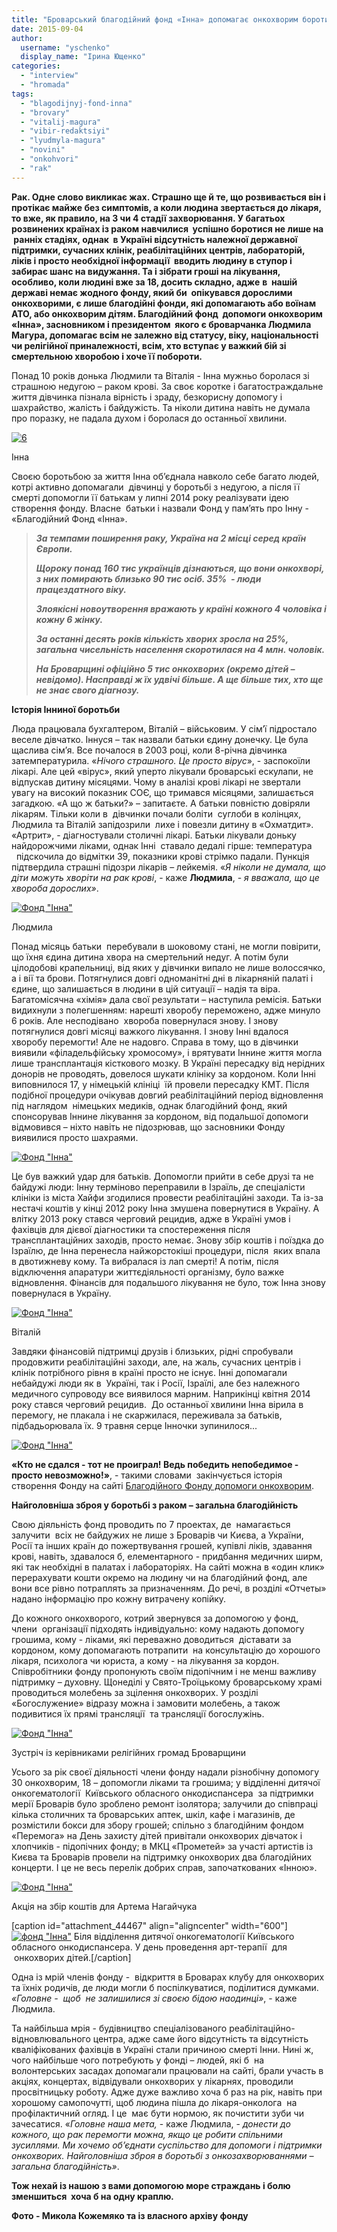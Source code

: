 ```yaml
---
title: "Броварський благодійний фонд «Інна» допомагає онкохворим боротись зі смертельною недугою"
date: 2015-09-04
author: 
  username: "yschenko"
  display_name: "Ірина Ющенко"
categories: 
  - "interview"
  - "hromada"
tags: 
  - "blagodijnyj-fond-inna"
  - "brovary"
  - "vitalij-magura"
  - "vibir-redaktsiyi"
  - "lyudmyla-magura"
  - "novini"
  - "onkohvori"
  - "rak"
---
```


**Рак. Одне слово викликає жах. Страшно ще й те, що розвивається він і протікає майже без симптомів, а коли людина звертається до лікаря, то вже, як правило, на 3 чи 4 стадії захворювання. У багатьох розвинених країнах із раком навчилися  успішно боротися не лише на  ранніх стадіях, однак  в Україні відсутність належної державної підтримки, сучасних клінік, реабілітаційних центрів, лабораторій, ліків і просто необхідної інформації  вводить людину в ступор і забирає шанс на видужання. Та і зібрати гроші на лікування, особливо, коли людині вже за 18, досить складно, адже** **в  нашій державі немає жодного фонду, який би  опікувався дорослими онкохворими, є лише благодійні фонди, які допомагають або воїнам АТО, або онкохворим дітям. Благодійний фонд  допомоги онкохворим «Інна», засновником і президентом  якого є броварчанка Людмила Магура, допомагає всім не залежно від статусу, віку, національності чи релігійної приналежності, всім, хто вступає у важкий бій зі смертельною хворобою і хоче її побороти.**

Понад 10 років донька Людмили та Віталія - Інна мужньо боролася зі страшною недугою – раком крові. За своє коротке і багатостраждальне життя дівчинка пізнала вірність і зраду, безкорисну допомогу і шахрайство, жалість і байдужість. Та ніколи дитина навіть не думала про поразку, не падала духом і боролася до останньої хвилини.

[![6](https://mpz.brovary.org/wp-content/uploads/2015/08/62.jpg)](https://mpz.brovary.org/wp-content/uploads/2015/08/62.jpg)

Інна

Своєю боротьбою за життя Інна об’єднала навколо себе багато людей, котрі активно допомагали  дівчинці у боротьбі з недугою, а після її смерті допомогли її батькам у липні 2014 року реалізувати ідею створення фонду. Власне  батьки і назвали Фонд у пам’ять про Інну - «Благодійний Фонд «Інна».

> **_За темпами поширення раку, Україна на 2 місці серед країн Європи._**
> 
> **_Щороку понад 160 тис українців дізнаються, що вони онкохворі, з них помирають близько 90 тис осіб. 35%  - люди працездатного віку._**
> 
> **_Злоякісні новоутворення вражають у країні кожного 4 чоловіка і кожну 6 жінку._**
> 
> **_За останні десять років кількість хворих зросла на 25%, загальна чисельність населення скоротилася на 4 млн. чоловік._**
> 
> **_На Броварщині офіційно 5 тис онкохворих (окремо дітей – невідомо). Насправді ж їх удвічі більше. А ще більше тих, хто ще не знає свого діагнозу._**

**Історія Інниної боротьби**

Люда працювала бухгалтером, Віталій – військовим. У сім’ї підростало веселе дівчатко. Іннуся – так назвали батьки єдину донечку. Це була щаслива сім’я. Все почалося в 2003 році, коли 8-річна дівчинка затемпературила. «_Нічого страшного. Це просто вірус_», - заспокоїли лікарі. Але цей «вірус», який уперто лікували броварські ескулапи, не відпускав дитину місяцями. Чому в аналізі крові лікарі не звертали увагу на високий показник СОЄ, що тримався місяцями, залишається  загадкою. «А що ж батьки?» – запитаєте. А батьки повністю довіряли лікарям. Тільки коли в  дівчинки почали боліти  суглоби в колінцях, Людмила та Віталій запідозрили  лихе і повезли дитину в «Охматдит». «Артрит», - діагностували столичні лікарі. Батьки лікували доньку  найдорожчими ліками, однак Інні  ставало дедалі гірше: температура   підскочила до відмітки 39, показники крові стрімко падали. Пункція підтвердила страшні підозри лікарів – лейкемія. «_Я ніколи не думала, що діти можуть хворіти на рак крові_, - каже **Людмила**, - _я вважала, що це хвороба дорослих»_.

[![Фонд "Інна"](https://mpz.brovary.org/wp-content/uploads/2015/08/10.jpg)](https://mpz.brovary.org/wp-content/uploads/2015/08/10.jpg)

Людмила

Понад місяць батьки  перебували в шоковому стані, не могли повірити, що їхня єдина дитина хвора на смертельний недуг. А потім були цілодобові крапельниці, від яких у дівчинки випало не лише волоссячко, а і вії та брови. Потягнулися довгі одноманітні дні в лікарняній палаті і єдине, що залишається в людини в цій ситуації – надія та віра. Багатомісячна «хімія» дала свої результати – наступила ремісія. Батьки видихнули з полегшенням: нарешті хворобу переможено, адже минуло 6 років. Але несподівано  хвороба повернулася знову. І знову потягнулися довгі місяці важкого лікування. І знову Інні вдалося хворобу перемогти! Але не надовго. Справа в тому, що в дівчинки виявили «філадельфійську хромосому», і врятувати Іннине життя могла лише трансплантація кісткового мозку. В Україні пересадку від нерідних донорів не проводять, довелося шукати клініку за кордоном. Коли Інні виповнилося 17, у німецькій клініці  їй провели пересадку КМТ. Після подібної процедури очікував довгий реабілітаційний період відновлення під наглядом  німецьких медиків, однак благодійний фонд, який спонсорував Іннине лікування за кордоном, від подальшої допомоги відмовився – ніхто навіть не підозрював, що засновники Фонду виявилися просто шахраями.

[![Фонд "Інна"](https://mpz.brovary.org/wp-content/uploads/2015/08/81.jpg)](https://mpz.brovary.org/wp-content/uploads/2015/08/81.jpg)

Це був важкий удар для батьків. Допомогли прийти в себе друзі та не байдужі люди: Інну терміново переправили в Ізраїль, де спеціалісти клініки із міста Хайфи згодилися провести реабілітаційні заходи. Та із-за нестачі коштів у кінці 2012 року Інна змушена повернутися в Україну. А влітку 2013 року стався черговий рецидив, адже в Україні умов і фахівців для дієвої діагностики та спостереження після трансплантаційних заходів, просто немає. Знову збір коштів і поїздка до Ізраїлю, де Інна перенесла найжорстокіші процедури, після  яких впала в двотижневу кому. Та вибралася із лап смерті! А потім, після відключення апаратури життєдіяльності організму, було важке відновлення. Фінансів для подальшого лікування не було, тож Інна знову повернулася в Україну.

[![Фонд "Інна"](https://mpz.brovary.org/wp-content/uploads/2015/08/112.jpg)](https://mpz.brovary.org/wp-content/uploads/2015/08/112.jpg)

Віталій

Завдяки фінансовій підтримці друзів і близьких, рідні спробували продовжити реабілітаційні заходи, але, на жаль, сучасних центрів і клінік потрібного рівня в країні просто не існує. Інні допомагали небайдужі люди як в  Україні, так і Росії, Ізраїлі, але без належного медичного супроводу все виявилося марним. Наприкінці квітня 2014 року стався черговий рецидив.  До останньої хвилини Інна вірила в перемогу, не плакала і не скаржилася, переживала за батьків, підбадьорювала їх. 9 травня серце Інночки зупинилося...

[![Фонд "Інна"](https://mpz.brovary.org/wp-content/uploads/2015/08/53.jpg)](https://mpz.brovary.org/wp-content/uploads/2015/08/53.jpg)

**«Кто не сдался - тот не проиграл! Ведь победить непобедимое - просто невозможно!»**, - такими словами  закінчується історія створення Фонду на сайті [Благодійного Фонду допомоги онкохворим](http://fond-inna.org/o-nas.html). 

**Найголовніша зброя у боротьбі з раком – загальна благодійність**

Свою діяльність фонд проводить по 7 проектах, де  намагається залучити  всіх не байдужих не лише з Броварів чи Києва, а України, Росії та інших країн до пожертвування грошей, купівлі ліків, здавання крові, навіть, здавалося б, елементарного - придбання медичних ширм, які так необхідні в палатах і лабораторіях. На сайті можна в «один клик» перерахувати кошти окремо на людину чи на благодійний фонд, але вони все рівно потраплять за призначенням. До речі, в розділі «Отчеты» надано інформацію про кожну витрачену копійку.

До кожного онкохворого, котрий звернувся за допомогою у фонд, члени  організації підходять індивідуально: кому надають допомогу грошима, кому - ліками, які переважно доводиться  діставати за кордоном, кому допомагають потрапити  на консультацію до хорошого лікаря, психолога чи юриста, а кому - на лікування за кордон. Співробітники фонду пропонують своїм підопічним і не менш важливу підтримку – духовну. Щонеділі у Свято-Троїцькому броварському храмі проводиться молебень за зцілення онкохворих. У розділі «Богослужение» відразу можна і замовити молебень, а також подивитися їх прямі трансляції  та трансляції богослужінь.

[![Фонд "Інна"](https://mpz.brovary.org/wp-content/uploads/2015/08/43.jpg)](https://mpz.brovary.org/wp-content/uploads/2015/08/43.jpg)

Зустріч із керівниками релігійних громад Броварщини

Усього за рік своєї діяльності члени фонду надали різнобічну допомогу 30 онкохворим, 18 – допомогли ліками та грошима; у відділенні дитячої онкогематології  Київського обласного онкодиспансера  за підтримки мерії Броварів було зроблено ремонт ізолятора; залучили до співпраці кілька столичних та броварських аптек, шкіл, кафе і магазинів, де розмістили бокси для збору грошей; спільно з благодійним фондом «Перемога» на День захисту дітей привітали онкохворих дівчаток і хлопчиків - підопічних фонду; в МКЦ «Прометей» за участі артистів із Києва та Броварів провели на підтримку онкохворих два благодійних концерти. І це не весь перелік добрих справ, започаткованих «Інною».

[![Фонд "Інна"](https://mpz.brovary.org/wp-content/uploads/2015/08/32.jpg)](https://mpz.brovary.org/wp-content/uploads/2015/08/32.jpg)

Акція на збір коштів для Артема Нагайчука

\[caption id="attachment\_44467" align="aligncenter" width="600"\][![фонд "Інна"](https://mpz.brovary.org/wp-content/uploads/2015/08/16.jpg)](https://mpz.brovary.org/wp-content/uploads/2015/08/16.jpg) Біля відділення дитячої онкогематології Київського обласного онкодиспансера. У день проведення арт-терапії  для  онкохворих дітей.\[/caption\]

Одна із мрій членів фонду -  відкриття в Броварах клубу для онкохворих та їхніх родичів, де люди могли б поспілкуватися, поділитися думками. _«Головне -  щоб  не залишилися зі своєю бідою наодинці»_, - каже Людмила.

Та найбільша мрія - будівництво спеціалізованого реабілітаційно-відновлювального центра, адже саме його відсутність та відсутність кваліфікованих фахівців в Україні стали причиною смерті Інни. Нині ж, чого найбільше чого потребують у фонді – людей, які б  на волонтерських засадах допомагали працювали на сайті, брали участь в акціях, концертах, відвідували онкохворих у лікарнях, проводили просвітницьку роботу. Адже дуже важливо хоча б раз на рік, навіть при хорошому самопочутті, щоб людина пішла до лікаря-онколога  на профілактичний огляд. І це  має бути нормою, як почистити зуби чи зачесатися. «_Головне наша мета,_ - каже Людмила, - _донести до кожного, що рак перемогти можна, якщо це робити спільними зусиллями. Ми хочемо об’єднати суспільство для допомоги і підтримки онкохворих. Найголовніша зброя в боротьбі з онкозахворюваннями – загальна благодійність»_.

**Тож нехай із нашою з вами допомогою море страждань і болю зменшиться  хоча б на одну краплю**_**.**_

**Фото - Микола Кожемяко та із власного архіву фонду**
